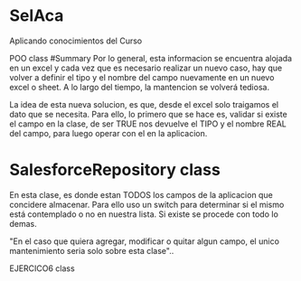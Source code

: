 # SelAca
Aplicando conocimientos del Curso

POO class
#Summary
Por lo general, esta informacion se encuentra alojada en un excel y cada vez que es necesario realizar un nuevo caso, hay que volver a definir el tipo y el nombre del campo nuevamente en un nuevo excel o sheet. A lo largo del tiempo, la mantencion se volverá tediosa.

La idea de esta nueva solucion, es que, desde el excel solo traigamos el dato que se necesita.
Para ello, lo primero que se hace es, validar si existe el campo en la clase, de ser TRUE nos devuelve el TIPO y el nombre REAL del campo, para luego operar con el en la aplicacion.

# SalesforceRepository class
En esta clase, es donde estan TODOS los campos de la aplicacion que concidere almacenar. Para ello uso un switch para determinar si el mismo está contemplado o no en nuestra lista. Si existe se procede con todo lo demas.

"En el caso que quiera agregar, modificar o quitar algun campo, el unico mantenimiento seria solo sobre esta clase"..

EJERCICO6 class
